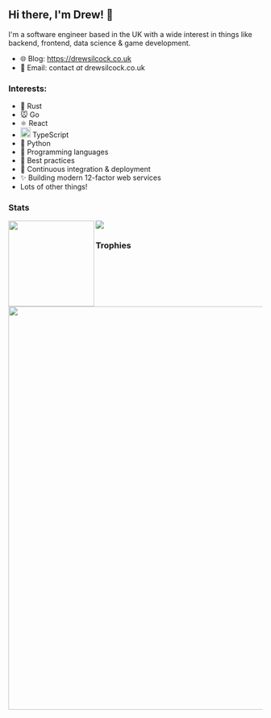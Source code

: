 ## Hi there, I'm Drew! 👋

I'm a software engineer based in the UK with a wide interest in things like backend, frontend, data science & game development.

- 🌐 Blog: https://drewsilcock.co.uk
- 📧 Email: contact *at* drewsilcock.co.uk

### Interests:

- 🦀 Rust
- 🐭 Go
- ⚛ React
- <img src="https://camo.githubusercontent.com/a6a747f82f3407a1a50d08092533c1ab72b8d9fce5b931d34007f9a1bf5c888e/68747470733a2f2f656d6f6a69732e736c61636b6d6f6a69732e636f6d2f656d6f6a69732f696d616765732f313437393734353435382f313338332f747970657363726970742e706e67" alt="TypeScript Logo" width="20" align="bottom"> TypeScript
- 🐍 Python
- 💬 Programming languages
- 🙌 Best practices
- 🚀 Continuous integration & deployment
- ✨ Building modern 12-factor web services
- Lots of other things!

### Stats

<div>
  <img height="170" align="left" src="https://github-readme-stats.vercel.app/api?username=drewsilcock&count_private=true&include_all_commits=true&show_icons=true&theme=onedark&hide_border=true" />
  <img src="https://github-readme-stats.vercel.app/api/top-langs/?username=drewsilcock&count_private=true&include_all_commits=true&show_icons=true&theme=onedark&hide=Vim%20script&hide_border=true" />
</div>

### Trophies

<img width=800 src="https://github-profile-trophy.vercel.app/?username=drewsilcock&column=7&theme=onedark&no-frame=true"/>
